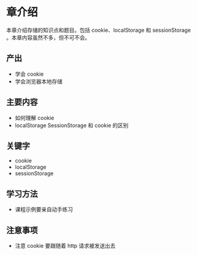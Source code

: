 # 章介绍

本章介绍存储的知识点和题目。包括 cookie、localStorage 和 sessionStorage 。本章内容虽然不多，但不可不会。

## 产出

- 学会 cookie
- 学会浏览器本地存储

## 主要内容

- 如何理解 cookie
- localStorage SessionStorage 和 cookie 的区别

## 关键字

- cookie
- localStorage
- sessionStorage

## 学习方法

- 课程示例要亲自动手练习

## 注意事项

- 注意 cookie 要跟随着 http 请求被发送出去
